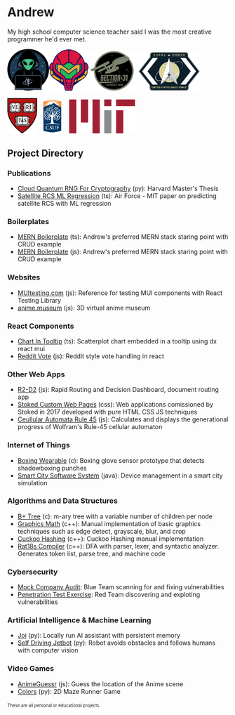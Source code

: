 # Andrew
My high school computer science teacher said I was the most creative programmer he'd ever met.

<img src="spacecamp.png" width="95"/><img src="metroid.png" width="90"/><img src="section31.png" width="110"/>
<img src="supracoders.png" width="140"/>

<img src="harv.png" width="68"/>&nbsp;&nbsp;&nbsp;<img src="csuf.png" width="45"/>&nbsp;&nbsp;&nbsp;&nbsp;<img src="mit.png" width="150"/>

## Project Directory

### Publications
* [Cloud Quantum RNG For Cryptography](https://github.com/pham-andrew/Cloud-Quantum-Computer-RNG-for-Cryptography) (py): Harvard Master's Thesis
* [Satellite RCS ML Regression](https://github.com/pham-andrew/Satellite-RCS-ML-Regression) (ts): Air Force - MIT paper on predicting satellite RCS with ML regression
### Boilerplates
* [MERN Boilerplate](https://github.com/pham-andrew/MERN-boilerplate-ts) (ts): Andrew's preferred MERN stack staring point with CRUD example
* [MERN Boilerplate](https://github.com/pham-andrew/MERN-boilerplate) (js): Andrew's preferred MERN stack staring point with CRUD example
### Websites
* [MUItesting.com](https://muitesting.com) (js): Reference for testing MUI components with React Testing Library
* [anime.museum](https://anime.museum) (js): 3D virtual anime museum
### React Components
* [Chart In Tooltip](https://github.com/pham-andrew/chart-in-tooltip) (ts): Scatterplot chart embedded in a tooltip using dx react mui
* [Reddit Vote](https://gist.github.com/pham-andrew/1aaf8570fe092bc47026074c3f64925f) (js): Reddit style vote handling in react
### Other Web Apps
* [R2-D2](https://github.com/pham-andrew/R2-D2) (js): Rapid Routing and Decision Dashboard, document routing app
* [Stoked Custom Web Pages](https://github.com/pham-andrew/Stoked-Custom-Web-Pages) (css): Web applications comissioned by Stoked in 2017 developed with pure HTML CSS JS techniques
* [Ceullular Automata Rule 45](https://github.com/pham-andrew/Elementary-Cellular-Automata-Rule-45) (js): Calculates and displays the generational progress of Wolfram's Rule-45 cellular automaton
### Internet of Things
* [Boxing Wearable](https://github.com/pham-andrew/BoxingWearable) (c): Boxing glove sensor prototype that detects shadowboxing punches
* [Smart City Software System](https://github.com/pham-andrew/Smart-City-Software-System) (java): Device management in a smart city simulation
### Algorithms and Data Structures
* [B+ Tree](https://github.com/pham-andrew/BplusTree) (c): m-ary tree with a variable number of children per node
* [Graphics Math](https://github.com/pham-andrew/Graphics-Math) (c++): Manual implementation of basic graphics techniques such as edge detect, grayscale, blur, and crop
* [Cuckoo Hashing](https://github.com/pham-andrew/Cuckoo-Hashing) (c++): Cuckoo Hashing manual implementation
* [Rat18s Compiler](https://github.com/pham-andrew/Rat18s-Compiler) (c++): DFA with parser, lexer, and syntactic analyzer. Generates token list, parse tree, and machine code
### Cybersecurity
* [Mock Company Audit](https://github.com/pham-andrew/CyberSecurity-Audit): Blue Team scanning for and fixing vulnerabilities
* [Penetration Test Exercise](https://github.com/pham-andrew/Red-Teaming-Operations-Exercise): Red Team discovering and exploting vulnerabilities
### Artificial Intelligence & Machine Learning
* [Joi](https://github.com/pham-andrew/Joi) (py): Locally run AI assistant with persistent memory
* [Self Driving Jetbot](https://github.com/pham-andrew/Self-Driving-Jetbot) (py): Robot avoids obstacles and follows humans with computer vision
### Video Games
* [AnimeGuessr](https://pham-andrew.github.io/anime-guessr) (js): Guess the location of the Anime scene
* [Colors](https://github.com/pham-andrew/Colors) (py): 2D Maze Runner Game

<sub><sup>These are all personal or educational projects.</sup></sub>
